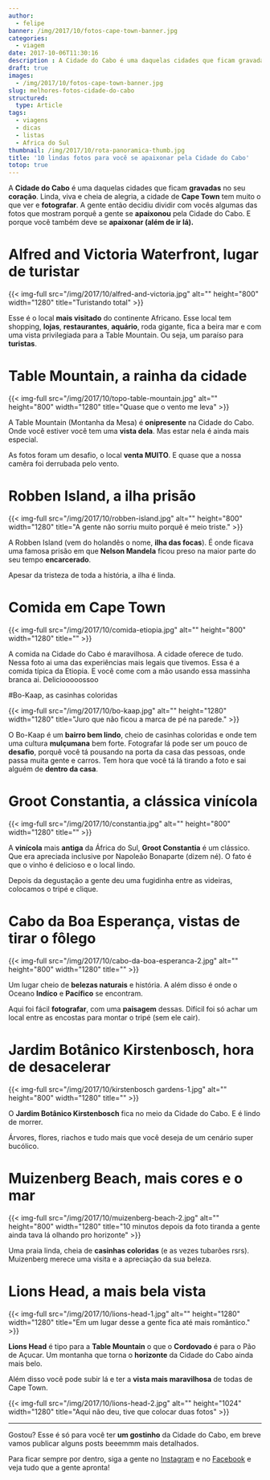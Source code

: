 ```yaml
---
author:
  - felipe
banner: /img/2017/10/fotos-cape-town-banner.jpg
categories:
  - viagem
date: 2017-10-06T11:30:16
description : A Cidade do Cabo é uma daquelas cidades que ficam gravadas no seu coração. Linda, viva e cheia de alegria, a cidade de Cape Town tem muito o que ver e fotografar. Então juntamos algumas das fotos mais legais nesse post'
draft: true
images:
  - /img/2017/10/fotos-cape-town-banner.jpg
slug: melhores-fotos-cidade-do-cabo
structured:
  type: Article
tags:
  - viagens
  - dicas
  - listas
  - Africa do Sul
thumbnail: /img/2017/10/rota-panoramica-thumb.jpg
title: '10 lindas fotos para você se apaixonar pela Cidade do Cabo'
totop: true
---
```


A **Cidade do Cabo** é uma daquelas cidades que ficam **gravadas** no seu **coração**. Linda, viva e cheia de alegria, a cidade de **Cape Town** tem muito o que ver e **fotografar**. A gente então decidiu dividir com vocês algumas das fotos que mostram porquê a gente se **apaixonou** pela Cidade do Cabo. E porque você também deve se **apaixonar (além de ir lá).**

# Alfred and Victoria Waterfront, lugar de turistar

{{< img-full src="/img/2017/10/alfred-and-victoria.jpg" alt=""  height="800" width="1280" title="Turistando total" >}}

Esse é o local **mais visitado** do continente Africano. Esse local tem shopping, **lojas**, **restaurantes**, **aquário**, roda gigante, fica a beira mar e com uma vista privilegiada para a Table Mountain. Ou seja, um paraíso para **turistas**. 

# Table Mountain, a rainha da cidade

{{< img-full src="/img/2017/10/topo-table-mountain.jpg" alt=""  height="800" width="1280" title="Quase que o vento me leva" >}}

A Table Mountain (Montanha da Mesa) é **onipresente** na Cidade do Cabo. Onde você estiver você tem uma **vista dela**. Mas estar nela é ainda mais especial.

As fotos foram um desafio, o local **venta MUITO**. E quase que a nossa camêra foi derrubada pelo vento.

# Robben Island, a ilha prisão

{{< img-full src="/img/2017/10/robben-island.jpg" alt=""  height="800" width="1280" title="A gente não sorriu muito porquê é meio triste." >}}

A Robben Island (vem do holandês o nome, **ilha das focas**). É onde ficava uma famosa prisão em que **Nelson Mandela** ficou preso na maior parte do seu tempo **encarcerado**.

Apesar da tristeza de toda a história, a ilha é linda.

# Comida em Cape Town

{{< img-full src="/img/2017/10/comida-etiopia.jpg" alt=""  height="800" width="1280" title="" >}}

A comida na Cidade do Cabo é maravilhosa. A cidade oferece de tudo. Nessa foto ai uma das experiências mais legais que tivemos. Essa é a comida típica da Etiopia. E você come com a mão usando essa massinha branca ai. Deliciooooossoo

#Bo-Kaap, as casinhas coloridas

{{< img-full src="/img/2017/10/bo-kaap.jpg" alt=""  height="1280" width="1280" title="Juro que não ficou a marca de pé na parede." >}}

O Bo-Kaap é um **bairro bem lindo**, cheio de casinhas coloridas e onde tem uma cultura **mulçumana** bem forte.  Fotografar lá pode ser um pouco de **desafio**, porquê você tá pousando na porta da casa das pessoas, onde passa muita gente e carros. Tem hora que você tá lá tirando a foto e sai alguém de **dentro da casa**.

# Groot Constantia, a clássica vinícola

{{< img-full src="/img/2017/10/constantia.jpg" alt=""  height="800" width="1280" title="" >}}

A **vinícola** mais **antiga** da África do Sul, **Groot Constantia** é um clássico. Que era apreciada inclusive por Napoleão Bonaparte (dizem né). O fato é que o vinho é delicioso e o local lindo.

Depois da degustação a gente deu uma fugidinha entre as videiras, colocamos o tripé e clique.

# Cabo da Boa Esperança, vistas de tirar o fôlego

{{< img-full src="/img/2017/10/cabo-da-boa-esperanca-2.jpg" alt=""  height="800" width="1280" title="" >}}

Um lugar cheio de **belezas naturais** e história. A além disso é onde o Oceano **Indíco** e **Pacífico** se encontram.

Aqui foi fácil **fotografar**, com uma **paisagem** dessas. Difícil foi só achar um local entre as encostas para montar o tripé (sem ele cair). 

# Jardim Botânico Kirstenbosch, hora de desacelerar

{{< img-full src="/img/2017/10/kirstenbosch gardens-1.jpg" alt=""  height="800" width="1280" title="" >}}

O **Jardim Botânico Kirstenbosch** fica no meio da Cidade do Cabo. E é lindo de morrer.

Árvores, flores, riachos e tudo mais que você deseja de um cenário super bucólico.

# Muizenberg Beach, mais cores e o mar

{{< img-full src="/img/2017/10/muizenberg-beach-2.jpg" alt=""  height="800" width="1280" title="10 minutos depois da foto tiranda a gente ainda tava lá olhando pro horizonte" >}}

Uma praia linda, cheia de **casinhas coloridas** (e as vezes tubarões rsrs). Muizenberg merece uma visita e a apreciação da sua beleza.



# Lions Head, a mais bela vista

{{< img-full src="/img/2017/10/lions-head-1.jpg" alt=""  height="1280" width="1280" title="Em um lugar desse a gente fica até mais romântico." >}}

**Lions Head** é tipo para a **Table Mountain** o que o **Cordovado** é para o Pão de Açucar. Um montanha que torna o **horizonte** da Cidade do Cabo ainda mais belo.

Além disso você pode subir lá e ter a **vista mais maravilhosa** de todas de Cape Town.

{{< img-full src="/img/2017/10/lions-head-2.jpg" alt=""  height="1024" width="1280" title="Aqui não deu, tive que colocar duas fotos" >}}

------

Gostou? Esse é só para você ter **um gostinho** da Cidade do Cabo, em breve vamos publicar alguns posts beeemmm mais detalhados.

Para ficar sempre por dentro, siga a gente no [Instagram](https://www.instagram.com/casaldebacontudo/) e no [Facebook](https://www.facebook.com/debacontudo) e veja tudo que a gente apronta!